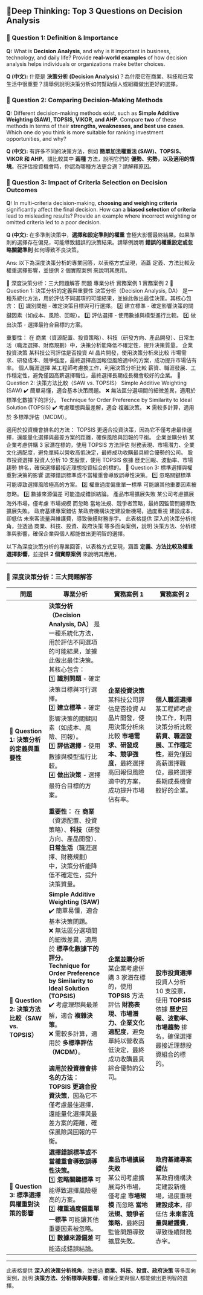 ## **🎯Deep Thinking: Top 3 Questions on Decision Analysis**

### **📌 Question 1: Definition & Importance**

**Q:** What is **Decision Analysis**, and why is it important in business, technology, and daily life? Provide **real-world examples** of how decision analysis helps individuals or organizations make better choices.

**Q (中文):** 什麼是 **決策分析 (Decision Analysis)**？為什麼它在商業、科技和日常生活中很重要？請舉例說明決策分析如何幫助個人或組織做出更好的選擇。



### **📌 Question 2: Comparing Decision-Making Methods**

**Q:** Different decision-making methods exist, such as **Simple Additive Weighting (SAW), TOPSIS, VIKOR, and AHP**. Compare **two** of these methods in terms of their **strengths, weaknesses, and best use cases**. Which one do you think is more suitable for ranking investment opportunities, and why?

**Q (中文):** 有許多不同的決策方法，例如 **簡單加法權重法 (SAW)、TOPSIS、VIKOR 和 AHP**。請比較其中 **兩種** 方法，說明它們的 **優勢、劣勢，以及適用的情境**。在評估投資機會時，你認為哪種方法更合適？請解釋原因。



### **📌 Question 3: Impact of Criteria Selection on Decision Outcomes**

**Q:** In multi-criteria decision-making, **choosing and weighing criteria** significantly affect the final decision. How can a **biased selection of criteria** lead to misleading results? Provide an example where incorrect weighting or omitted criteria led to a poor decision.

**Q (中文):** 在多準則決策中，**選擇和設定準則的權重** 會極大影響最終結果。如果準則的選擇存在偏見，可能導致錯誤的決策結果。請舉例說明 **錯誤的權重設定或忽略關鍵準則** 如何導致不良決策。


Ans:
以下為深度決策分析的專業回答，以表格方式呈現，涵蓋 定義、方法比較及權重選擇影響，並提供 2 個實際案例 來說明其應用。

🎯 深度決策分析：三大問題解答
問題	專業分析	實務案例 1	實務案例 2
📌 Question 1: 決策分析的定義與重要性	決策分析（Decision Analysis, DA） 是一種系統化方法，用於評估不同選項的可能結果，並據此做出最佳決策。其核心包含：
1️⃣ 識別問題 - 確定決策目標與可行選擇。
2️⃣ 建立標準 - 確定影響決策的關鍵因素（如成本、風險、回報）。
3️⃣ 評估選擇 - 使用數據與模型進行比較。
4️⃣ 做出決策 - 選擇最符合目標的方案。

重要性： 在 商業（資源配置、投資策略）、科技（研發方向、產品開發）、日常生活（職涯選擇、財務規劃）中，決策分析能降低不確定性，提升決策質量。	企業投資決策
某科技公司評估是否投資 AI 晶片開發，使用決策分析來比較 市場需求、研發成本、競爭強度，最終選擇高回報但風險適中的方案，成功提升市場佔有率。	個人職涯選擇
某工程師考慮換工作，利用決策分析比較 薪資、職涯發展、工作穩定性，避免僅因高薪選擇職位，最終選擇長期成長機會較好的企業。
📌 Question 2: 決策方法比較（SAW vs. TOPSIS）	Simple Additive Weighting (SAW)
✔️ 簡單易懂，適合基本決策問題。
❌ 無法區分選項間的細微差異，適用於 標準化數據下的評分。
Technique for Order Preference by Similarity to Ideal Solution (TOPSIS)
✔️ 考慮理想與最差解，適合 複雜決策。
❌ 需較多計算，適用於 多標準評估（MCDM）。

適用於投資機會排名的方法：
TOPSIS 更適合投資決策，因為它不僅考慮最佳選擇，還能量化選擇與最差方案的距離，確保風險與回報的平衡。	企業並購分析
某企業考慮併購 3 家潛在標的，使用 TOPSIS 方法評估 財務表現、市場潛力、企業文化適配度，避免單純以營收高低決定，最終成功收購最具綜合優勢的公司。	股市投資選擇
投資人分析 10 支股票，使用 TOPSIS 依據 歷史回報、波動率、市場趨勢 排名，確保選擇最接近理想投資組合的標的。
📌 Question 3: 標準選擇與權重對決策的影響	選擇錯誤標準或不當權重會導致誤導性決策。
1️⃣ 忽略關鍵標準 可能導致選擇風險極高的方案。
2️⃣ 權重過度偏重單一標準 可能讓其他重要因素被忽略。
3️⃣ 數據來源偏差 可能造成錯誤結論。	產品市場擴展失敗
某公司考慮擴展海外市場，僅考慮 市場規模 而忽略 當地法規、競爭者策略，最終因監管問題導致擴展失敗。	政府基建專案錯估
某政府機構決定建設新機場，過度重視 建設成本，卻低估 未來客流量與維護費，導致後續財務赤字。
此表格提供 深入的決策分析視角，並透過 商業、科技、投資、政府決策 等多面向案例，說明 決策方法、分析標準與影響，確保企業與個人都能做出更明智的選擇。

以下為深度決策分析的專業回答，以表格方式呈現，涵蓋 **定義、方法比較及權重選擇影響**，並提供 **2 個實際案例** 來說明其應用。  

---

### **🎯 深度決策分析：三大問題解答**

| **問題** | **專業分析** | **實務案例 1** | **實務案例 2** |
|----------|------------|---------------|---------------|
| **📌 Question 1: 決策分析的定義與重要性** | **決策分析（Decision Analysis, DA）** 是一種系統化方法，用於評估不同選項的可能結果，並據此做出最佳決策。其核心包含：<br>1️⃣ **識別問題** - 確定決策目標與可行選擇。<br>2️⃣ **建立標準** - 確定影響決策的關鍵因素（如成本、風險、回報）。<br>3️⃣ **評估選擇** - 使用數據與模型進行比較。<br>4️⃣ **做出決策** - 選擇最符合目標的方案。<br><br>**重要性：** 在 **商業**（資源配置、投資策略）、**科技**（研發方向、產品開發）、**日常生活**（職涯選擇、財務規劃）中，決策分析能降低不確定性，提升決策質量。 | **企業投資決策**<br>某科技公司評估是否投資 AI 晶片開發，使用決策分析來比較 **市場需求、研發成本、競爭強度**，最終選擇高回報但風險適中的方案，成功提升市場佔有率。 | **個人職涯選擇**<br>某工程師考慮換工作，利用決策分析比較 **薪資、職涯發展、工作穩定性**，避免僅因高薪選擇職位，最終選擇長期成長機會較好的企業。 |
| **📌 Question 2: 決策方法比較（SAW vs. TOPSIS）** | **Simple Additive Weighting (SAW)**<br>✔️ 簡單易懂，適合基本決策問題。<br>❌ 無法區分選項間的細微差異，適用於 **標準化數據下的評分**。<br>**Technique for Order Preference by Similarity to Ideal Solution (TOPSIS)**<br>✔️ 考慮理想與最差解，適合 **複雜決策**。<br>❌ 需較多計算，適用於 **多標準評估（MCDM）**。<br><br>**適用於投資機會排名的方法：**<br>**TOPSIS 更適合投資決策**，因為它不僅考慮最佳選擇，還能量化選擇與最差方案的距離，確保風險與回報的平衡。 | **企業並購分析**<br>某企業考慮併購 3 家潛在標的，使用 **TOPSIS** 方法評估 **財務表現、市場潛力、企業文化適配度**，避免單純以營收高低決定，最終成功收購最具綜合優勢的公司。 | **股市投資選擇**<br>投資人分析 10 支股票，使用 **TOPSIS** 依據 **歷史回報、波動率、市場趨勢** 排名，確保選擇最接近理想投資組合的標的。 |
| **📌 Question 3: 標準選擇與權重對決策的影響** | **選擇錯誤標準或不當權重會導致誤導性決策。**<br>1️⃣ **忽略關鍵標準** 可能導致選擇風險極高的方案。<br>2️⃣ **權重過度偏重單一標準** 可能讓其他重要因素被忽略。<br>3️⃣ **數據來源偏差** 可能造成錯誤結論。 | **產品市場擴展失敗**<br>某公司考慮擴展海外市場，僅考慮 **市場規模** 而忽略 **當地法規、競爭者策略**，最終因監管問題導致擴展失敗。 | **政府基建專案錯估**<br>某政府機構決定建設新機場，過度重視 **建設成本**，卻低估 **未來客流量與維護費**，導致後續財務赤字。 |

---

此表格提供 **深入的決策分析視角**，並透過 **商業、科技、投資、政府決策** 等多面向案例，說明 **決策方法、分析標準與影響**，確保企業與個人都能做出更明智的選擇。



